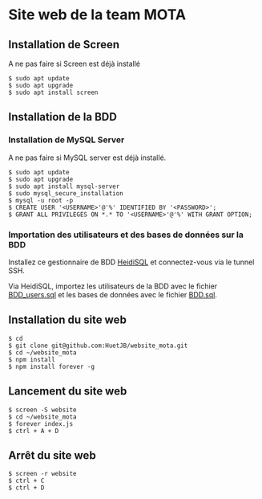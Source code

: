 # Site web de la team MOTA

## Installation de Screen

A ne pas faire si Screen est déjà installé

```
$ sudo apt update
$ sudo apt upgrade
$ sudo apt install screen
```

## Installation de la BDD

### Installation de MySQL Server

A ne pas faire si MySQL server est déjà installé.

```
$ sudo apt update
$ sudo apt upgrade
$ sudo apt install mysql-server
$ sudo mysql_secure_installation
$ mysql -u root -p
$ CREATE USER '<USERNAME>'@'%' IDENTIFIED BY '<PASSWORD>';
$ GRANT ALL PRIVILEGES ON *.* TO '<USERNAME>'@'%' WITH GRANT OPTION;
```

### Importation des utilisateurs et des bases de données sur la BDD

Installez ce gestionnaire de BDD [HeidiSQL](https://www.heidisql.com/download.php) et connectez-vous via le tunnel SSH.

Via HeidiSQL, importez les utilisateurs de la BDD avec le fichier [BDD_users.sql](bdd/BDD_users.sql) et les bases de données avec le fichier [BDD.sql](bdd/BDD.sql).

## Installation du site web

```
$ cd
$ git clone git@github.com:HuetJB/website_mota.git
$ cd ~/website_mota
$ npm install
$ npm install forever -g
```

## Lancement du site web

```
$ screen -S website
$ cd ~/website_mota
$ forever index.js
$ ctrl + A + D
```

## Arrêt du site web

```
$ screen -r website
$ ctrl + C
$ ctrl + D
```
